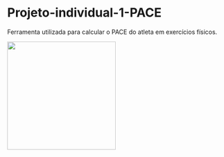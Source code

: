 # Projeto-individual-1-PACE
Ferramenta utilizada para calcular o PACE do atleta em exercícios físicos.

<a href="https://gabrielazevedo98.github.io/Projeto-individual-1---PACE/"><img src=".\imc.png" width="250px"></a>
